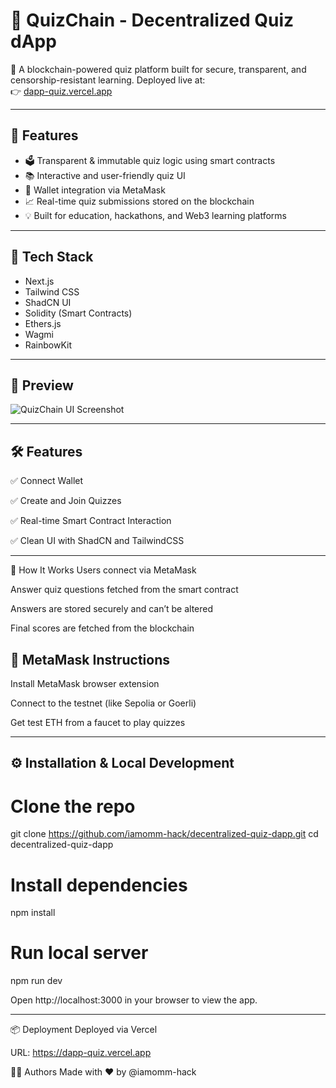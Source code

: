 # 🧠 QuizChain - Decentralized Quiz dApp

🎯 A blockchain-powered quiz platform built for secure, transparent, and censorship-resistant learning. Deployed live at:  
👉 [dapp-quiz.vercel.app](https://dapp-quiz.vercel.app)

---

## 🚀 Features

- 🗳️ Transparent & immutable quiz logic using smart contracts
- 📚 Interactive and user-friendly quiz UI
- 🦊 Wallet integration via MetaMask
- 📈 Real-time quiz submissions stored on the blockchain
- 💡 Built for education, hackathons, and Web3 learning platforms

---

## 🚀 Tech Stack

- Next.js
- Tailwind CSS
- ShadCN UI
- Solidity (Smart Contracts)
- Ethers.js
- Wagmi
- RainbowKit

---

## 📸 Preview

![QuizChain UI Screenshot](<img width="1918" height="1027" alt="preview" src="https://github.com/user-attachments/assets/1ceca2dd-2ffd-4070-b59a-1f8c9c968f23" />
)

---

## 🛠️ Features
✅ Connect Wallet

✅ Create and Join Quizzes

✅ Real-time Smart Contract Interaction

✅ Clean UI with ShadCN and TailwindCSS

---

🧪 How It Works
Users connect via MetaMask

Answer quiz questions fetched from the smart contract

Answers are stored securely and can’t be altered

Final scores are fetched from the blockchain

## 🔐 MetaMask Instructions
Install MetaMask browser extension

Connect to the testnet (like Sepolia or Goerli)

Get test ETH from a faucet to play quizzes

---

##

## ⚙️ Installation & Local Development

# Clone the repo
git clone https://github.com/iamomm-hack/decentralized-quiz-dapp.git
cd decentralized-quiz-dapp

# Install dependencies
npm install

# Run local server
npm run dev

Open http://localhost:3000 in your browser to view the app.

---

📦 Deployment
Deployed via Vercel

URL: https://dapp-quiz.vercel.app

👨‍💻 Authors
Made with ❤️ by @iamomm-hack



